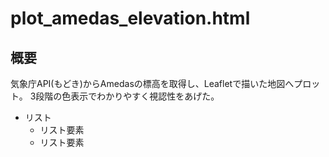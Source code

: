 # plot_amedas_elevation.html
## 概要
気象庁API(もどき)からAmedasの標高を取得し、Leafletで描いた地図へプロット。
3段階の色表示でわかりやすく視認性をあげた。
* リスト
    * リスト要素
    * リスト要素